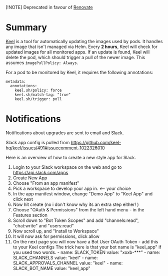[!NOTE] 
Deprecated in favour of [Renovate](/README.md#Sofware%20Updates)

# Summary
[Keel](https://github.com/keel-hq/keel) is a tool for automatically updating the images used by pods. It handles any image that isn't managed via Helm. Every **2 hours**, Keel will check for updated images for all monitored apps. If an update is found, Keel will delete the pod, which should trigger a pull of the newer image. This assumes `imagePullPolicy: Always`. 

For a pod to be monitored by Keel, it requires the following annotations:
```
metadata:
  annotations:
    keel.sh/policy: force
    keel.sh/match-tag: "true"
    keel.sh/trigger: poll
```

# Notifications
Notifications about upgrades are sent to email and Slack.

Slack app config is pulled from https://github.com/keel-hq/keel/issues/491#issuecomment-1022326010

Here is an overview of how to create a new style app for Slack.

1. Login to your Slack workspace on the web and go to https://api.slack.com/apps
2. Create New App
3. Choose "From an app manifest"
4. Pick a workspace to develop your app in. <-- your choice
5. In the app manifest window, change "Demo App" to "Keel App" and click next
6. Now hit create (no i don't know why its an extra step either! )
7. Choose "OAuth & Permissions" from the left hand menu - in the Features section
8. Scroll down to "Bot Token Scopes" and add "channels:read", "chat:write" and "users:read"
9. Now scroll up, and "Install to Workspace"
10. It will now ask for permissions, click allow
11. On the next page you will now have a Bot User OAuth Token - add this to your Keel configs
      The trick here is that your bot name is "keel_app" if you used two words.
        - name: SLACK_TOKEN
          value: "xoxb-***"
        - name: SLACK_CHANNELS
          value: "keel"
        - name: SLACK_APPROVALS_CHANNEL
          value: "keel"
        - name: SLACK_BOT_NAME
          value: "keel_app"